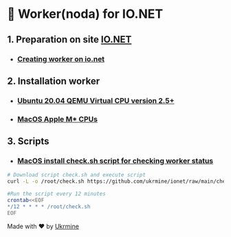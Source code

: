 # :checkered_flag: Worker(noda) for IO.NET 

## 1. Preparation on site <a href="https://cloud.io.net/worker/devices/" target="_blank">IO.NET</a>

* ### [Creating worker on io.net](Preparation_ionet_EN.md)

## 2. Installation worker
* ### [Ubuntu 20.04 QEMU Virtual CPU version 2.5+](Install_linux_EN.md)
* ### [MacOS Apple M* CPUs](Install_mac_EN.md)

## 3. Scripts
* ### [MacOS install check.sh script for checking worker status](check_mac_EN.md)

```Bash
# Download script check.sh and execute script
curl -L -o /root/check.sh https://github.com/ukrmine/ionet/raw/main/check.sh && chmod +x /root/check.sh && /root/check.sh

#Run the script every 12 minutes
crontab<<EOF
*/12 * * * * /root/check.sh
EOF
```

  
  Made with :heart: by <a href="https://github.com/ukrmine" target="_blank">Ukrmine</a>

